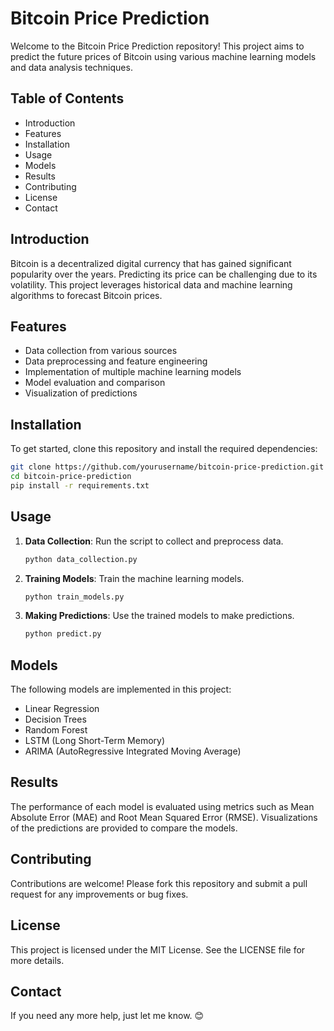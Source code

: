
# Bitcoin Price Prediction

Welcome to the Bitcoin Price Prediction repository! This project aims to predict the future prices of Bitcoin using various machine learning models and data analysis techniques.

## Table of Contents

- Introduction
- Features
- Installation
- Usage
- Models
- Results
- Contributing
- License
- Contact

## Introduction

Bitcoin is a decentralized digital currency that has gained significant popularity over the years. Predicting its price can be challenging due to its volatility. This project leverages historical data and machine learning algorithms to forecast Bitcoin prices.

## Features

- Data collection from various sources
- Data preprocessing and feature engineering
- Implementation of multiple machine learning models
- Model evaluation and comparison
- Visualization of predictions

## Installation

To get started, clone this repository and install the required dependencies:

```bash
git clone https://github.com/yourusername/bitcoin-price-prediction.git
cd bitcoin-price-prediction
pip install -r requirements.txt
```

## Usage

1. **Data Collection**: Run the script to collect and preprocess data.
   ```bash
   python data_collection.py
   ```

2. **Training Models**: Train the machine learning models.
   ```bash
   python train_models.py
   ```

3. **Making Predictions**: Use the trained models to make predictions.
   ```bash
   python predict.py
   ```

## Models

The following models are implemented in this project:

- Linear Regression
- Decision Trees
- Random Forest
- LSTM (Long Short-Term Memory)
- ARIMA (AutoRegressive Integrated Moving Average)

## Results

The performance of each model is evaluated using metrics such as Mean Absolute Error (MAE) and Root Mean Squared Error (RMSE). Visualizations of the predictions are provided to compare the models.

## Contributing

Contributions are welcome! Please fork this repository and submit a pull request for any improvements or bug fixes.

## License

This project is licensed under the MIT License. See the LICENSE file for more details.

## Contact
If you need any more help, just let me know. 😊
